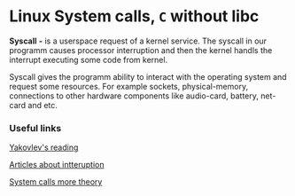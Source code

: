 # Linux System calls, `C` without libc

__Syscall__ __-__ is a userspace request of a kernel service. The syscall in our programm causes processor interruption and then the kernel handls the interrupt executing some code from kernel.

Syscall gives the programm ability to interact with the operating system and request some resources. For example sockets, physical-memory, connections to other hardware components like audio-card, battery, net-card and etc.

### Useful links

[Yakovlev's reading](https://github.com/victor-yacovlev/fpmi-caos/tree/master/practice/asm/nostdlib_baremetal)

[Articles about intteruption](https://0xax.gitbooks.io/linux-insides/content/Interrupts/index.html)

[System calls more theory](https://0xax.gitbooks.io/linux-insides/content/SysCall/linux-syscall-1.html)

